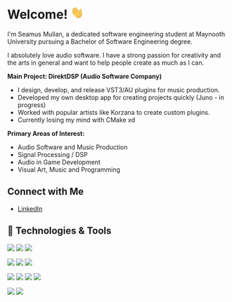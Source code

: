 <!-- [![Header](https://raw.githubusercontent.com/SeamusMullan/SeamusMullan/master/readme_header.png "Header")](https://) -->

# Welcome! <img src="https://github.com/SeamusMullan/SeamusMullan/blob/main/wave.gif?raw=true" width="30px">

I'm Seamus Mullan, a dedicated software engineering student at Maynooth University pursuing a Bachelor of Software Engineering degree.

I absolutely love audio software. I have a strong passion for creativity and the arts in general and want to help people create as much as I can.

**Main Project: DirektDSP (Audio Software Company)**
  - I design, develop, and release VST3/AU plugins for music production.
  - Developed my own desktop app for creating projects quickly (Juno - in progress)
  - Worked with popular artists like Korzana to create custom plugins.
  - Currently losing my mind with CMake xd

**Primary Areas of Interest:**
  - Audio Software and Music Production
  - Signal Processing / DSP
  - Audio in Game Development
  - Visual Art, Music and Programming
  
## Connect with Me
- [LinkedIn](https://www.linkedin.com/in/seamusmullan/)

## 🔧 Technologies & Tools
![](https://img.shields.io/badge/Language-C++-informational?style=for-the-badge&color=2bbc8a)
![](https://img.shields.io/badge/Language-Python-informational?style=for-the-badge&color=2bbc8a)
![](https://img.shields.io/badge/Language-Java-informational?style=for-the-badge&color=2bbc8a)

![](https://img.shields.io/badge/Framework-JUCE-blueviolet?style=for-the-badge)
![](https://img.shields.io/badge/Skill-Figma-blueviolet?style=for-the-badge)
![](https://img.shields.io/badge/Skill-Photoshop-blueviolet?style=for-the-badge)


![](https://img.shields.io/badge/Tool-Git%20&%20GitHub-lightblue?style=for-the-badge)
![](https://img.shields.io/badge/Tool-Visual%20Studio%20Code-lightblue?style=for-the-badge)
![](https://img.shields.io/badge/Tool-XCode-lightblue?style=for-the-badge)
![](https://img.shields.io/badge/Tool-MATLAB-lightblue?style=for-the-badge)

![](https://img.shields.io/badge/DAW-Ableton-ffffff?style=for-the-badge)
![](https://img.shields.io/badge/DAW-FL_Studio-ffffff?style=for-the-badge)

